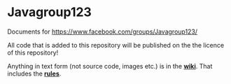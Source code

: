 # Javagroup123
Documents for https://www.facebook.com/groups/Javagroup123/

All code that is added to this repository will be published on the the licence of this repository!

Anything in text form (not source code, images etc.) is in the [**wiki**](https://github.com/claudemartin/Javagroup123/wiki).
That includes the [**rules**](https://github.com/claudemartin/Javagroup123/wiki/Rules).
